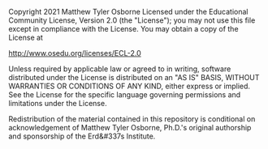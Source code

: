 Copyright 2021 Matthew Tyler Osborne Licensed under the
Educational Community License, Version 2.0 (the "License"); you may
not use this file except in compliance with the License. You may
obtain a copy of the License at
	
http://www.osedu.org/licenses/ECL-2.0

Unless required by applicable law or agreed to in writing,
software distributed under the License is distributed on an "AS IS"
BASIS, WITHOUT WARRANTIES OR CONDITIONS OF ANY KIND, either express
or implied. See the License for the specific language governing
permissions and limitations under the License.

Redistribution of the material contained in this repository is 
conditional on acknowledgement of Matthew Tyler Osborne, Ph.D.'s
original authorship and sponsorship of the Erd&#337s Institute.
